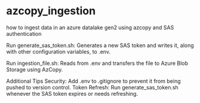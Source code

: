 # azcopy_ingestion

how to ingest data in an azure datalake gen2 using azcopy and SAS authentication


Run generate_sas_token.sh:
Generates a new SAS token and writes it, along with other configuration variables, to .env.

Run ingestion_file.sh: 
Reads from .env and transfers the file to Azure Blob Storage using AzCopy.

Additional Tips
Security: Add .env to .gitignore to prevent it from being pushed to version control.
Token Refresh: Run generate_sas_token.sh whenever the SAS token expires or needs refreshing.



